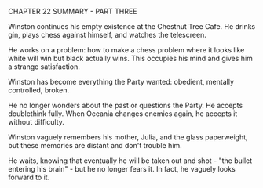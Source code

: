 CHAPTER 22 SUMMARY - PART THREE

Winston continues his empty existence at the Chestnut Tree Cafe. He drinks gin, plays chess against himself, and watches the telescreen.

He works on a problem: how to make a chess problem where it looks like white will win but black actually wins. This occupies his mind and gives him a strange satisfaction.

Winston has become everything the Party wanted: obedient, mentally controlled, broken.

He no longer wonders about the past or questions the Party. He accepts doublethink fully. When Oceania changes enemies again, he accepts it without difficulty.

Winston vaguely remembers his mother, Julia, and the glass paperweight, but these memories are distant and don't trouble him.

He waits, knowing that eventually he will be taken out and shot - "the bullet entering his brain" - but he no longer fears it. In fact, he vaguely looks forward to it.
